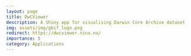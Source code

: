 ```yaml
---
layout: page
title: DwCViewer
description: A Shiny app for visualising Darwin Core Archive dataset
img: assets/img/gbif_logo.png
redirect: https://dwcviewer.nina.no/
importance: 5
category: Applications
---
```

